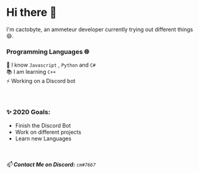 # Hi there 👋 

I'm cactobyte, an ammeteur developer currently trying out different things 😄.

### Programming Languages 🌐

💬 I know  `Javascript` , `Python` and `C#` <br/>
📚 I am learning `C++` <br/>
⚡ Working on a Discord bot
<br/><br/><br/>

### ✨ 2020 Goals: 
* Finish the Discord Bot
* Work on different projects
* Learn new Languages


<br/>

###### 📫 **Contact Me on Discord:** `cm#7667`

